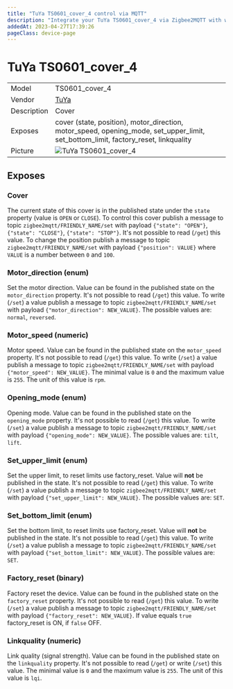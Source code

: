 ```yaml
---
title: "TuYa TS0601_cover_4 control via MQTT"
description: "Integrate your TuYa TS0601_cover_4 via Zigbee2MQTT with whatever smart home infrastructure you are using without the vendor's bridge or gateway."
addedAt: 2023-04-27T17:39:26
pageClass: device-page
---
```


<!-- !!!! -->
<!-- ATTENTION: This file is auto-generated through docgen! -->
<!-- You can only edit the "Notes"-Section between the two comment lines "Notes BEGIN" and "Notes END". -->
<!-- Do not use h1 or h2 heading within "## Notes"-Section. -->
<!-- !!!! -->

# TuYa TS0601_cover_4

|     |     |
|-----|-----|
| Model | TS0601_cover_4  |
| Vendor  | [TuYa](/supported-devices/#v=TuYa)  |
| Description | Cover |
| Exposes | cover (state, position), motor_direction, motor_speed, opening_mode, set_upper_limit, set_bottom_limit, factory_reset, linkquality |
| Picture | ![TuYa TS0601_cover_4](https://www.zigbee2mqtt.io/images/devices/TS0601_cover_4.jpg) |


<!-- Notes BEGIN: You can edit here. Add "## Notes" headline if not already present. -->


<!-- Notes END: Do not edit below this line -->



## Exposes

### Cover 
The current state of this cover is in the published state under the `state` property (value is `OPEN` or `CLOSE`).
To control this cover publish a message to topic `zigbee2mqtt/FRIENDLY_NAME/set` with payload `{"state": "OPEN"}`, `{"state": "CLOSE"}`, `{"state": "STOP"}`.
It's not possible to read (`/get`) this value.
To change the position publish a message to topic `zigbee2mqtt/FRIENDLY_NAME/set` with payload `{"position": VALUE}` where `VALUE` is a number between `0` and `100`.

### Motor_direction (enum)
Set the motor direction.
Value can be found in the published state on the `motor_direction` property.
It's not possible to read (`/get`) this value.
To write (`/set`) a value publish a message to topic `zigbee2mqtt/FRIENDLY_NAME/set` with payload `{"motor_direction": NEW_VALUE}`.
The possible values are: `normal`, `reversed`.

### Motor_speed (numeric)
Motor speed.
Value can be found in the published state on the `motor_speed` property.
It's not possible to read (`/get`) this value.
To write (`/set`) a value publish a message to topic `zigbee2mqtt/FRIENDLY_NAME/set` with payload `{"motor_speed": NEW_VALUE}`.
The minimal value is `0` and the maximum value is `255`.
The unit of this value is `rpm`.

### Opening_mode (enum)
Opening mode.
Value can be found in the published state on the `opening_mode` property.
It's not possible to read (`/get`) this value.
To write (`/set`) a value publish a message to topic `zigbee2mqtt/FRIENDLY_NAME/set` with payload `{"opening_mode": NEW_VALUE}`.
The possible values are: `tilt`, `lift`.

### Set_upper_limit (enum)
Set the upper limit, to reset limits use factory_reset.
Value will **not** be published in the state.
It's not possible to read (`/get`) this value.
To write (`/set`) a value publish a message to topic `zigbee2mqtt/FRIENDLY_NAME/set` with payload `{"set_upper_limit": NEW_VALUE}`.
The possible values are: `SET`.

### Set_bottom_limit (enum)
Set the bottom limit, to reset limits use factory_reset.
Value will **not** be published in the state.
It's not possible to read (`/get`) this value.
To write (`/set`) a value publish a message to topic `zigbee2mqtt/FRIENDLY_NAME/set` with payload `{"set_bottom_limit": NEW_VALUE}`.
The possible values are: `SET`.

### Factory_reset (binary)
Factory reset the device.
Value can be found in the published state on the `factory_reset` property.
It's not possible to read (`/get`) this value.
To write (`/set`) a value publish a message to topic `zigbee2mqtt/FRIENDLY_NAME/set` with payload `{"factory_reset": NEW_VALUE}`.
If value equals `true` factory_reset is ON, if `false` OFF.

### Linkquality (numeric)
Link quality (signal strength).
Value can be found in the published state on the `linkquality` property.
It's not possible to read (`/get`) or write (`/set`) this value.
The minimal value is `0` and the maximum value is `255`.
The unit of this value is `lqi`.

